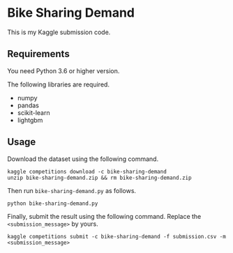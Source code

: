 # Bike Sharing Demand

This is my Kaggle submission code.

## Requirements

You need Python 3.6 or higher version.

The following libraries are required.

- numpy
- pandas
- scikit-learn
- lightgbm

## Usage

Download the dataset using the following command.

```
kaggle competitions download -c bike-sharing-demand
unzip bike-sharing-demand.zip && rm bike-sharing-demand.zip
```

Then run `bike-sharing-demand.py` as follows.

```
python bike-sharing-demand.py
```

Finally, submit the result using the following command. Replace the `<submission_message>` by yours.

```
kaggle competitions submit -c bike-sharing-demand -f submission.csv -m <submission_message>
```
